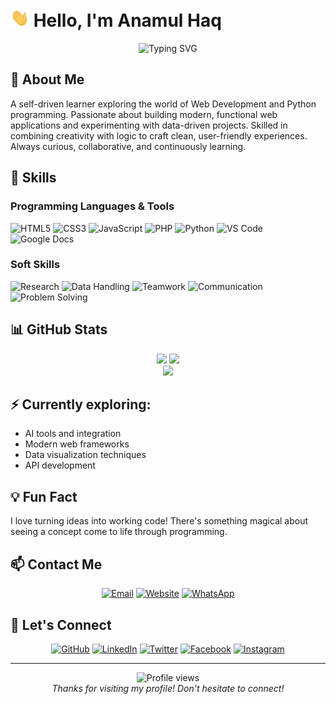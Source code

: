 # <img src="https://raw.githubusercontent.com/ABSphreak/ABSphreak/master/gifs/Hi.gif" width="30px"> Hello, I'm Anamul Haq

<div align="center">
  <img src="https://readme-typing-svg.herokuapp.com?font=Fira+Code&pause=1000&color=0366D6&center=true&vCenter=true&width=435&lines=Self-taught+Developer;Web+Developer;Python+Enthusiast;Lifelong+Learner" alt="Typing SVG" />
</div>

## 👋 About Me

A self-driven learner exploring the world of Web Development and Python programming. Passionate about building modern, functional web applications and experimenting with data-driven projects. Skilled in combining creativity with logic to craft clean, user-friendly experiences. Always curious, collaborative, and continuously learning.

## 🚀 Skills

### Programming Languages & Tools

![HTML5](https://img.shields.io/badge/HTML5-E34F26?style=for-the-badge&logo=html5&logoColor=white)
![CSS3](https://img.shields.io/badge/CSS3-1572B6?style=for-the-badge&logo=css3&logoColor=white)
![JavaScript](https://img.shields.io/badge/JavaScript-F7DF1E?style=for-the-badge&logo=javascript&logoColor=black)
![PHP](https://img.shields.io/badge/PHP-777BB4?style=for-the-badge&logo=php&logoColor=white)
![Python](https://img.shields.io/badge/Python-3776AB?style=for-the-badge&logo=python&logoColor=white)
![VS Code](https://img.shields.io/badge/VS_Code-007ACC?style=for-the-badge&logo=visual-studio-code&logoColor=white)
![Google Docs](https://img.shields.io/badge/Google_Docs-4285F4?style=for-the-badge&logo=google-docs&logoColor=white)

### Soft Skills

![Research](https://img.shields.io/badge/Research-4285F4?style=for-the-badge)
![Data Handling](https://img.shields.io/badge/Data_Handling-34A853?style=for-the-badge)
![Teamwork](https://img.shields.io/badge/Teamwork-FBBC05?style=for-the-badge)
![Communication](https://img.shields.io/badge/Communication-EA4335?style=for-the-badge)
![Problem Solving](https://img.shields.io/badge/Problem_Solving-0F9D58?style=for-the-badge)

## 📊 GitHub Stats

<div align="center">
  <img height="180em" src="https://github-readme-stats.vercel.app/api?username=coderanamul&show_icons=true&theme=tokyonight&hide_border=true&count_private=true" />
  <img height="180em" src="https://github-readme-stats.vercel.app/api/top-langs/?username=coderanamul&layout=compact&theme=tokyonight&hide_border=true" />
</div>

<div align="center">
  <img height="180em" src="https://github-readme-streak-stats.herokuapp.com/?user=coderanamul&theme=tokyonight&hide_border=true" />
</div>

## ⚡ Currently exploring:
- AI tools and integration
- Modern web frameworks
- Data visualization techniques
- API development

## 💡 Fun Fact
I love turning ideas into working code! There's something magical about seeing a concept come to life through programming.

## 📫 Contact Me

<div align="center">

[![Email](https://img.shields.io/badge/Email-coderanamul@gmail.com-D14836?style=for-the-badge&logo=gmail&logoColor=white)](mailto:coderanamul@gmail.com)
[![Website](https://img.shields.io/badge/Website-coderanamul.com-0077B5?style=for-the-badge&logo=internet-explorer&logoColor=white)](https://coderanamul.com)
[![WhatsApp](https://img.shields.io/badge/WhatsApp-+8801720646320-25D366?style=for-the-badge&logo=whatsapp&logoColor=white)](https://wa.me/8801720646320)

</div>

## 🔗 Let's Connect

<div align="center">

[![GitHub](https://img.shields.io/badge/GitHub-coderanamul-181717?style=for-the-badge&logo=github&logoColor=white)](https://github.com/coderanamul)
[![LinkedIn](https://img.shields.io/badge/LinkedIn-coderanamul-0077B5?style=for-the-badge&logo=linkedin&logoColor=white)](https://linkedin.com/in/coderanamul)
[![Twitter](https://img.shields.io/badge/Twitter-coderanamul-1DA1F2?style=for-the-badge&logo=twitter&logoColor=white)](https://twitter.com/coderanamul)
[![Facebook](https://img.shields.io/badge/Facebook-coderanamul-1877F2?style=for-the-badge&logo=facebook&logoColor=white)](https://facebook.com/coderanamul)
[![Instagram](https://img.shields.io/badge/Instagram-coderanamul-E4405F?style=for-the-badge&logo=instagram&logoColor=white)](https://instagram.com/coderanamul)

</div>

---

<div align="center">
  <img src="https://komarev.com/ghpvc/?username=coderanamul&style=flat-square&color=blue" alt="Profile views"/>
  <br>
  <em>Thanks for visiting my profile! Don't hesitate to connect!</em>
</div>
